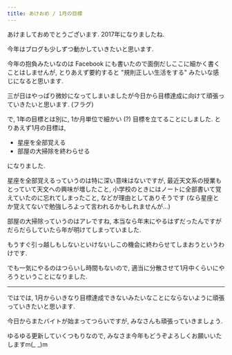 ```yaml
---
title: あけおめ / 1月の目標
---
```


あけましておめでとうございます. 2017年になりましたね.

今年はブログも少しずつ動かしていきたいと思います.

今年の抱負みたいなのは Facebook にも書いたので面倒だしここに細かく書くことはしませんが, とりあえず要約すると "規則正しい生活をする" みたいな感じになると思います.

三が日はやっぱり微妙になってしまいましたが今日から目標達成に向けて頑張っていきたいと思います. (フラグ)

で, 1年の目標とは別に, 1か月単位で細かい (?) 目標を立てることにしました.
とりあえず1月の目標は,

- 星座を全部覚える
- 部屋の大掃除を終わらせる

になりました.

星座を全部覚えるっていうのは特に深い意味はないですが, 最近天文系の授業もとっていて天文への興味が増したこと, 小学校のときにはノートに全部書いて覚えていたのに忘れてしまったこと, などが理由としてありそうです (なら星座とか覚えてないで勉強しろよって言われるかもしれませんが...)

部屋の大掃除っていうのはアレですね, 本当なら年末にやるはずだったんですがだらだらしていたら年が明けてしまっていました.

もうすぐ引っ越しもしないといけないしこの機会に終わらせてしまおうというわけです.

でも一気にやるのはつらいし時間もないので, 適当に分散させて1月中くらいにやろうということになりました.

---

ではでは, 1月からいきなり目標達成できないみたいなことにならないように頑張っていきたいと思います.

今日からまたバイトが始まってつらいですが, みなさんも頑張っていきましょう.

ゆるゆる更新していくつもりなので, みなさま今年もどうぞよろしくお願いいたしますm(_ _)m
